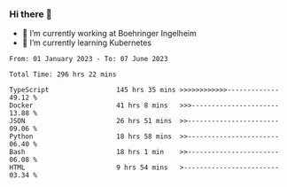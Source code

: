 ### Hi there 👋
- 🔭 I’m currently working at Boehringer Ingelheim
- 🌱 I’m currently learning Kubernetes

 
<!--START_SECTION:waka-->

```text
From: 01 January 2023 - To: 07 June 2023

Total Time: 296 hrs 22 mins

TypeScript                 145 hrs 35 mins >>>>>>>>>>>>-------------   49.12 %
Docker                     41 hrs 8 mins   >>>----------------------   13.88 %
JSON                       26 hrs 51 mins  >>-----------------------   09.06 %
Python                     18 hrs 58 mins  >>-----------------------   06.40 %
Bash                       18 hrs 1 min    >>-----------------------   06.08 %
HTML                       9 hrs 54 mins   >------------------------   03.34 %
```

<!--END_SECTION:waka-->

 
